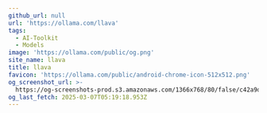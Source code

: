 ```yaml
---
github_url: null
url: 'https://ollama.com/llava'
tags:
  - AI-Toolkit
  - Models
image: 'https://ollama.com/public/og.png'
site_name: llava
title: llava
favicon: 'https://ollama.com/public/android-chrome-icon-512x512.png'
og_screenshot_url: >-
  https://og-screenshots-prod.s3.amazonaws.com/1366x768/80/false/c42a9d41471b8cec75621b9f80c79464c473cde47a6d934cab7dcfbeb7922f99.jpeg
og_last_fetch: 2025-03-07T05:19:18.953Z
---
```


